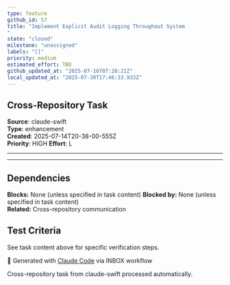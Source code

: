 ```yaml
---
type: feature
github_id: 57
title: "Implement Explicit Audit Logging Throughout System"
state: "closed"
milestone: "unassigned"
labels: "[]"
priority: medium
estimated_effort: TBD
github_updated_at: "2025-07-16T07:28:21Z"
local_updated_at: "2025-07-30T17:46:33.933Z"
---
```


## Cross-Repository Task

**Source**: claude-swift  
**Type**: enhancement  
**Created**: 2025-07-14T20-38-00-555Z  
**Priority**: HIGH
**Effort**: L

---



---

## Dependencies
**Blocks:** None (unless specified in task content)
**Blocked by:** None (unless specified in task content)  
**Related:** Cross-repository communication

## Test Criteria
See task content above for specific verification steps.

🤖 Generated with [Claude Code](https://claude.ai/code) via INBOX workflow

Cross-repository task from claude-swift processed automatically.
